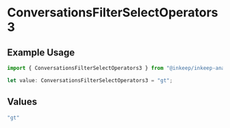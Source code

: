 # ConversationsFilterSelectOperators3

## Example Usage

```typescript
import { ConversationsFilterSelectOperators3 } from "@inkeep/inkeep-analytics/models/components";

let value: ConversationsFilterSelectOperators3 = "gt";
```

## Values

```typescript
"gt"
```